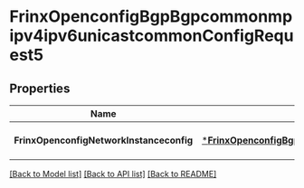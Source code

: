 # FrinxOpenconfigBgpBgpcommonmpipv4ipv6unicastcommonConfigRequest5

## Properties
Name | Type | Description | Notes
------------ | ------------- | ------------- | -------------
**FrinxOpenconfigNetworkInstanceconfig** | [***FrinxOpenconfigBgpBgpcommonmpipv4ipv6unicastcommonConfig**](frinx.openconfig.bgp.bgpcommonmpipv4ipv6unicastcommon.Config.md) |  | [optional] [default to null]

[[Back to Model list]](../README.md#documentation-for-models) [[Back to API list]](../README.md#documentation-for-api-endpoints) [[Back to README]](../README.md)


